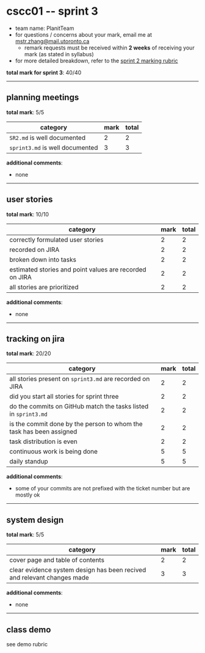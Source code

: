 # cscc01 -- sprint 3

- team name: PlanitTeam
- for questions / concerns about your mark, email me at mstr.zhang@mail.utoronto.ca
    - remark requests must be received within **2 weeks** of receiving your mark (as stated in syllabus)
- for more detailed breakdown, refer to the [sprint 2 marking rubric](https://cmsweb.utsc.utoronto.ca/cscc01f19/project/Sprints_marking.txt)

**total mark for sprint 3**: 40/40

---

## planning meetings

**total mark**: 5/5

|category|mark|total|
|---|---|---|
|`SR2.md` is well documented|2|2|
|`sprint3.md` is well documented|3|3|

**additional comments**:

- none

---

## user stories

**total mark**: 10/10

|category|mark|total|
|---|---|---|
|correctly formulated user stories|2|2|
|recorded on JIRA|2|2|
|broken down into tasks|2|2|
|estimated stories and point values are recorded on JIRA|2|2|
|all stories are prioritized|2|2|

**additional comments**:

- none

---

## tracking on jira

**total mark**: 20/20

|category|mark|total|
|---|---|---|
|all stories present on `sprint3.md` are recorded on JIRA|2|2|
|did you start all stories for sprint three|2|2|
|do the commits on GitHub match the tasks listed in `sprint3.md`|2|2|
|is the commit done by the person to whom the task has been assigned|2|2|
|task distribution is even|2|2|
|continuous work is being done|5|5|
|daily standup|5|5|

**additional comments**:

- some of your commits are not prefixed with the ticket number but are mostly ok

---

## system design

**total mark**: 5/5

|category|mark|total|
|---|---|---|
|cover page and table of contents|2|2|
|clear evidence system design has been recived and relevant changes made|3|3|

**additional comments**:

- none

---

## class demo

see demo rubric
